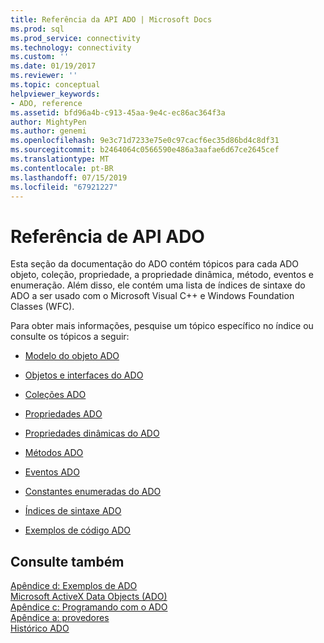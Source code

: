 ```yaml
---
title: Referência da API ADO | Microsoft Docs
ms.prod: sql
ms.prod_service: connectivity
ms.technology: connectivity
ms.custom: ''
ms.date: 01/19/2017
ms.reviewer: ''
ms.topic: conceptual
helpviewer_keywords:
- ADO, reference
ms.assetid: bfd96a4b-c913-45aa-9e4c-ec86ac364f3a
author: MightyPen
ms.author: genemi
ms.openlocfilehash: 9e3c71d7233e75e0c97cacf6ec35d86bd4c8df31
ms.sourcegitcommit: b2464064c0566590e486a3aafae6d67ce2645cef
ms.translationtype: MT
ms.contentlocale: pt-BR
ms.lasthandoff: 07/15/2019
ms.locfileid: "67921227"
---
```

# <a name="ado-api-reference"></a>Referência de API ADO
Esta seção da documentação do ADO contém tópicos para cada ADO objeto, coleção, propriedade, a propriedade dinâmica, método, eventos e enumeração. Além disso, ele contém uma lista de índices de sintaxe do ADO a ser usado com o Microsoft Visual C++ e Windows Foundation Classes (WFC).  
  
 Para obter mais informações, pesquise um tópico específico no índice ou consulte os tópicos a seguir:  
  
-   [Modelo do objeto ADO](../../../ado/reference/ado-api/ado-object-model.md)  
  
-   [Objetos e interfaces do ADO](../../../ado/reference/ado-api/ado-objects-and-interfaces.md)  
  
-   [Coleções ADO](../../../ado/reference/ado-api/ado-collections.md)  
  
-   [Propriedades ADO](../../../ado/reference/ado-api/ado-properties.md)  
  
-   [Propriedades dinâmicas do ADO](../../../ado/reference/ado-api/ado-dynamic-properties.md)  
  
-   [Métodos ADO](../../../ado/reference/ado-api/ado-methods.md)  
  
-   [Eventos ADO](../../../ado/reference/ado-api/ado-events.md)  
  
-   [Constantes enumeradas do ADO](../../../ado/reference/ado-api/ado-enumerated-constants.md)  
  
-   [Índices de sintaxe ADO](../../../ado/reference/ado-api/ado-syntax-indexes.md)  
  
-   [Exemplos de código ADO](../../../ado/reference/ado-api/ado-code-examples.md)  
  
## <a name="see-also"></a>Consulte também  
 [Apêndice d: Exemplos de ADO](../../../ado/guide/appendixes/appendix-d-ado-samples.md)   
 [Microsoft ActiveX Data Objects (ADO)](../../../ado/microsoft-activex-data-objects-ado.md)   
 [Apêndice c: Programando com o ADO](../../../ado/guide/appendixes/appendix-c-programming-with-ado.md)   
 [Apêndice a: provedores](../../../ado/guide/appendixes/appendix-a-providers.md)   
 [Histórico ADO](../../../ado/guide/ado-history.md)
